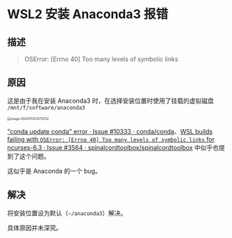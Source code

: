 # WSL2 安装 Anaconda3 报错

## 描述

>  OSError: [Errno 40] Too many levels of symbolic links

## 原因

这是由于我在安装 Anaconda3 时，在选择安装位置时使用了挂载的虚拟磁盘 `/mnt/f/software/anaconda3`

<img src="http://public.file.lvshuhuai.cn/images\image-20241113213712312.png" alt="image-20241113213712312" style="zoom:50%;" />

["conda update conda" error · Issue #10333 · conda/conda](https://github.com/conda/conda/issues/10333#issuecomment-919739093)、[WSL builds failing with `OSError: [Errno 40] Too many levels of symbolic links` for ncurses-6.3 · Issue #3564 · spinalcordtoolbox/spinalcordtoolbox](https://github.com/spinalcordtoolbox/spinalcordtoolbox/issues/3564) 中似乎也提到了这个问题。

这似乎是 Anaconda 的一个 bug。

## 解决

将安装位置设为默认（`~/anaconda3`）解决。

具体原因并未深究。